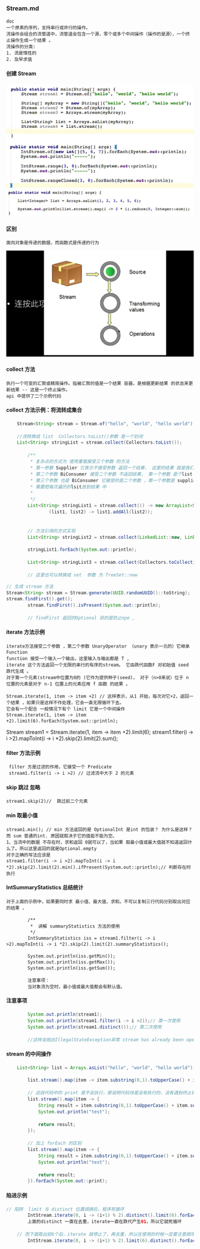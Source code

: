 ### Stream.md
    doc
    一个原素的序列，支持串行或并行的操作。
    流操作会组合的流管道中，流管道会包含一个源，零个或多个中间操作（操作的是源），一个终止操作生成一个结果 。
    流操作的分类:
    1. 流是惰性的
    2. 及早求值


#### 创建 Stream
![image](https://github.com/ilin0/study_node/raw/master/netty/image/stream2018012301.png)
![image](https://github.com/ilin0/study_node/raw/master/netty/image/stream2018012302.png)
![image](https://github.com/ilin0/study_node/raw/master/netty/image/stream2018012303.png)

#### 区别
    面向对象是传递的数据，而函数式是传递的行为
![image](https://github.com/ilin0/study_node/raw/master/netty/image/stream2018012304.png)



#### collect 方法
    执行一个可变的汇聚或精简操作。指被汇聚的值是一个结果 容器，是根据更新结果 的状态来更新结果 -- 这是一个终止操作。
    api 中提供了二个示例代码

#### collect 方法示例：将流转成集合
```java
    Stream<String> stream = Stream.of("hello", "world", "hello world");

    //流转换成 list  Collectors.toList()参数 是一个封闭
    List<String> stringList = stream.collect(Collectors.toList());

        /**
         * 复杂点的方式为 使用重载接受三个参数 的方法
         * 第一参数 Supplier 它表示不接受参数 返回一个结果， 这里的结果 就是我们需要的结果list 所以new ArrayList<String>() 实现类
         * 第二个参数 BiConsumer 接受二个参数 不返回结果， 第一个参数 是个list 第二个参数是遍历的对象
         * 第三个参数 也是 BiConsumer 它接受的是二个参数 ，第一个参数是 supplier 返回的结果  第二个参数是每次遍历的list ,
         * 需要把每次遍历的lsit放到结果 中
         *
         */
        List<String> stringList1 = stream.collect(() -> new ArrayList<String>(), (theList, item) -> theList.add(item),
                (list1, list2) -> list1.addAll(list2));


        // 方法引用的方式实现
        List<String> stringList2 = stream.collect(LinkedList::new, LinkedList::add,LinkedList::addAll);

        stringList1.forEach(System.out::println);

        List<String> stringList3 = stream.collect(Collectors.toCollection(ArrayList::new));

        // 这里也可以转换成 set  参数 为 TreeSet::new

```

```java
// 生成 stream 方法
Stream<String> stream = Stream.generate(UUID.randomUUID()::toString);
stream.findFirst().get();
        stream.findFirst().isPresent(System.out::println);

        // findFirst 返回的Optional 目的是防止npe ,
```

#### iterate 方法示例
```
iterate方法接受二个参数 ，第二个参数 UnaryOperator （unary 表示一元的）它继承Function 
function 接受一个输入一个输出，这里输入与输出都是 T ,
iterate 这个方法返回一个无限的串行的有序的stream。 它由跌代函数F 对初始值 seed 跌代生成 。
对于第一个元素(stream中位置为0的 )它作为提供种子(seed)， 对于（n>0来说）位于 n 位置的元素是对于 n-1 位置上的元素应用 f 函数 的结果 。

Stream.iterate(1, item -> item +2) // 这样表示，从1 开始，每次对它+2，返回一个结果 ，如果只是这样不作处理，它会一直无限循环下去。
它会有一个配合 一般情况下有个 limit 它是一个中间操作
Stream.iterate(1, item -> item +2).limit(6).forEach(System.out::println);

```


Stream<Integer> stream1 = Stream.iterate(1, item -> item +2).limit(6);
stream1.filter(i -> i >2).mapToInt(i -> i *2).skip(2).limit(2).sum();
#### filter 方法示例
```
 filter 方是过滤的作用，它接受一个 Predicate 
 stream1.filter(i -> i >2) // 过滤流中大于 2 的元素
```

#### skip 跳过 忽略
```
stream1.skip(2)//  跳过前二个元素
```

#### min 取最小值
```
stream1.min(); // min 方法返回的是 OptionalInt 是int 的包装？ 为什么是这样？而 sum 普通的int. 原因就取决于它的值能不能为空。
1、当流中的数据 不存在时，求和返回 0就可以了，当如果 取最小值或最大值就不知道返回什么了。所以这里返回的就是Optional.empty
对于正确的写法应该是
stream1.filter(i -> i >2).mapToInt(i -> i *2).skip(2).limit(2).min().ifPresent(System.out::println);// 判断存在时执行
```

#### IntSummaryStatistics 总结统计
```
对于上面的示例中，如果要同时求 最小值、最大值、求和。不可以复制三行代码分别取出对应的结果 ，

        /**
         *  讲解 summaryStatistics 方法的使用
         */
        IntSummaryStatistics iss = stream1.filter(i -> i >2).mapToInt(i -> i *2).skip(2).limit(2).summaryStatistics();

        System.out.println(iss.getMin());
        System.out.println(iss.getMax());
        System.out.println(iss.getSum());

        注意事项：
        当对象流为空时，最小值或最大值都会有默认值。
```

#### 注意事项
```java
        System.out.println(stream1);
        System.out.println(stream1.filter(i -> i >2));// 第一次使用
        System.out.println(stream1.distinct());// 第二次使用  

        //这样会抛出IllegalStateException异常 stream has already been operated upon or closed。它与i/o 是一致的，一但被操作了是不能被重复使用了。可以采用方法链式的方式
```

#### stream 的中间操作
```java
    List<String> list = Arrays.asList("hello", "world", "hello world");

        list.stream().map(item -> item.substring(0,1).toUpperCase() + item.substring(1)).forEach(System.out::print);

        // 这段代码中的 print 是不会执行，那说明代码块是没有执行的，没有遇到终止操作时，它是不会执行的
        list.stream().map(item -> {
            String result = item.substring(0,1).toUpperCase() + item.substring(1);
            System.out.println("test");

            return result;
        });

        // 加上 forEach 的区别
        list.stream().map(item -> {
            String result = item.substring(0,1).toUpperCase() + item.substring(1);
            System.out.println("test");

            return result;
        }).forEach(System.out::print);
```

#### 陷进示例
```java
// 陷阱  limit 与 distinct 位置调换后，程序死循环
        IntStream.iterate(0, i -> (i+1) % 2).distinct().limit(6).forEach(System.out::println);
        上面的distinct 一直在去重，iterate一直在跌代产生01，所以它就死循环

    // 而下面取出前6个后，iterate 就停止了，再去重，所以在使用的时候一定要注意顺序。
        IntStream.iterate(0, i -> (i+1) % 2).limit(6).distinct().forEach(System.out::println);

```


